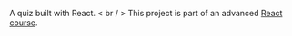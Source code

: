 A quiz built with React. < br / >
This project is part of an advanced [React course](https://www.udemy.com/course/the-ultimate-react-course/).
